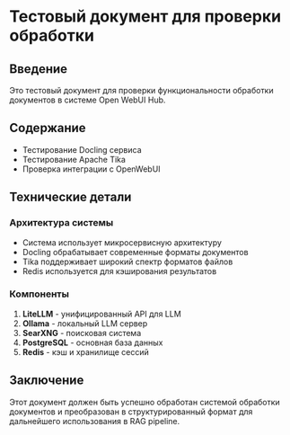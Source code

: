 # Тестовый документ для проверки обработки

## Введение

Это тестовый документ для проверки функциональности обработки документов в системе Open WebUI Hub.

## Содержание

- Тестирование Docling сервиса
- Тестирование Apache Tika  
- Проверка интеграции с OpenWebUI

## Технические детали

### Архитектура системы
- Система использует микросервисную архитектуру
- Docling обрабатывает современные форматы документов
- Tika поддерживает широкий спектр форматов файлов
- Redis используется для кэширования результатов

### Компоненты
1. **LiteLLM** - унифицированный API для LLM
2. **Ollama** - локальный LLM сервер
3. **SearXNG** - поисковая система
4. **PostgreSQL** - основная база данных
5. **Redis** - кэш и хранилище сессий

## Заключение

Этот документ должен быть успешно обработан системой обработки документов и преобразован в структурированный формат для дальнейшего использования в RAG pipeline.
